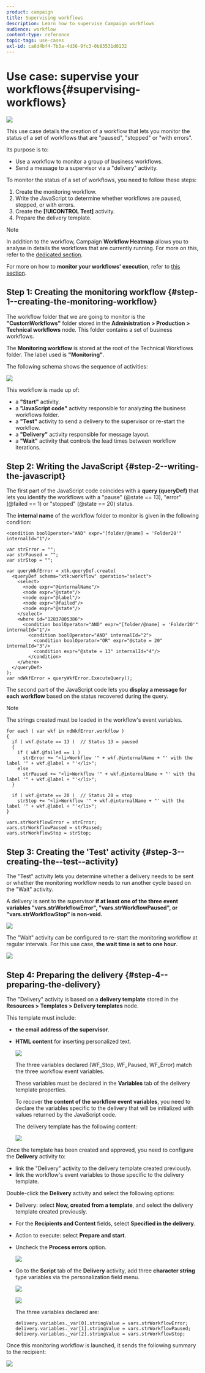 ```yaml
---
product: campaign
title: Supervising workflows
description: Learn how to supervise Campaign workflows
audience: workflow
content-type: reference
topic-tags: use-cases
exl-id: ca6d4bf4-7b3a-4d36-9fc3-0b83531d0132
---
```

# Use case: supervise your workflows{#supervising-workflows}

![](assets/do-not-localize/common.svg)

This use case details the creation of a workflow that lets you monitor the status of a set of workflows that are "paused", "stopped" or "with errors".

Its purpose is to:

* Use a workflow to monitor a group of business workflows.
* Send a message to a supervisor via a "delivery" activity.

To monitor the status of a set of workflows, you need to follow these steps:

1. Create the monitoring workflow.
1. Write the JavaScript to determine whether workflows are paused, stopped, or with errors.
1. Create the **[!UICONTROL Test]** activity.
1. Prepare the delivery template.

>[!NOTE]
>
>In addition to the workflow, Campaign **Workflow Heatmap** allows you to analyse in details the workflows that are currently running. For more on this, refer to the [dedicated section](heatmap.md).
>
>For more on how to **monitor your workflows' execution**, refer to [this section](monitoring-workflow-execution.md).

## Step 1: Creating the monitoring workflow {#step-1--creating-the-monitoring-workflow}

The workflow folder that we are going to monitor is the **"CustomWorkflows"** folder stored in the **Administration > Production > Technical workflows** node. This folder contains a set of business workflows.

The **Monitoring workflow** is stored at the root of the Technical Workflows folder. The label used is **"Monitoring"**.

The following schema shows the sequence of activities:

![](assets/uc_monitoring_workflow_overview.png)

This workflow is made up of:

* a **"Start"** activity.
* a **"JavaScript code"** activity responsible for analyzing the business workflows folder.
* a **"Test"** activity to send a delivery to the supervisor or re-start the workflow.
* a **"Delivery"** activity responsible for message layout.
* a **"Wait"** activity that controls the lead times between workflow iterations.

## Step 2: Writing the JavaScript {#step-2--writing-the-javascript}

The first part of the JavaScript code coincides with a **query (queryDef)** that lets you identify the workflows with a "pause" (@state == 13), "error" (@failed == 1) or "stopped" (@state == 20) status.

The **internal name** of the workflow folder to monitor is given in the following condition:

```
<condition boolOperator="AND" expr="[folder/@name] = 'Folder20'" internalId="1"/>
```

```
var strError = "";
var strPaused = "";
var strStop = "";

var queryWkfError = xtk.queryDef.create(
  <queryDef schema="xtk:workflow" operation="select">
    <select>
      <node expr="@internalName"/>
      <node expr="@state"/>
      <node expr="@label"/>
      <node expr="@failed"/>
      <node expr="@state"/>   
    </select>
    <where id="12837805386">
      <condition boolOperator="AND" expr="[folder/@name] = 'Folder20'" internalId="1"/>
        <condition boolOperator="AND" internalId="2">
          <condition boolOperator="OR" expr="@state = 20" internalId="3"/>
          <condition expr="@state = 13" internalId="4"/>
        </condition>  
    </where>
  </queryDef>
);
var ndWkfError = queryWkfError.ExecuteQuery(); 
```

The second part of the JavaScript code lets you **display a message for each workflow** based on the status recovered during the query.

>[!NOTE]
>
>The strings created must be loaded in the workflow's event variables.

```
for each ( var wkf in ndWkfError.workflow ) 
{
  if ( wkf.@state == 13 )  // Status 13 = paused
  {
    if ( wkf.@failed == 1 )
      strError += "<li>Workflow '" + wkf.@internalName + "' with the label '" + wkf.@label + "'</li>";
    else
      strPaused += "<li>Workflow '" + wkf.@internalName + "' with the label '" + wkf.@label + "'</li>";
  }
  
  if ( wkf.@state == 20 )  // Status 20 = stop
    strStop += "<li>Workflow '" + wkf.@internalName + "' with the label '" + wkf.@label + "'</li>";
}

vars.strWorkflowError = strError;
vars.strWorkflowPaused = strPaused;
vars.strWorkflowStop = strStop;
```

## Step 3: Creating the 'Test' activity {#step-3--creating-the--test--activity}

The "Test" activity lets you determine whether a delivery needs to be sent or whether the monitoring workflow needs to run another cycle based on the "Wait" activity.

A delivery is sent to the supervisor **if at least one of the three event variables "vars.strWorkflowError", "vars.strWorkflowPaused", or "vars.strWorkflowStop" is non-void.**

![](assets/uc_monitoring_workflow_test.png)

The "Wait" activity can be configured to re-start the monitoring workflow at regular intervals. For this use case, **the wait time is set to one hour**.

![](assets/uc_monitoring_workflow_attente.png)

## Step 4: Preparing the delivery {#step-4--preparing-the-delivery}

The "Delivery" activity is based on a **delivery template** stored in the **Resources > Templates > Delivery templates** node.

This template must include:

* **the email address of the supervisor**.
* **HTML content** for inserting personalized text.

  ![](assets/uc_monitoring_workflow_variables_diffusion.png)

  The three variables declared (WF_Stop, WF_Paused, WF_Error) match the three workflow event variables.

  These variables must be declared in the **Variables** tab of the delivery template properties.

  To recover **the content of the workflow event variables**, you need to declare the variables specific to the delivery that will be initialized with values returned by the JavaScript code.

  The delivery template has the following content:

  ![](assets/uc_monitoring_workflow_model_diffusion.png)

Once the template has been created and approved, you need to configure the **Delivery** activity to:

* link the "Delivery" activity to the delivery template created previously.
* link the workflow's event variables to those specific to the delivery template.

Double-click the **Delivery** activity and select the following options:

* Delivery: select **New, created from a template**, and select the delivery template created previously.
* For the **Recipients and Content** fields, select **Specified in the delivery**.
* Action to execute: select **Prepare and start**.
* Uncheck the **Process errors** option.

  ![](assets/uc_monitoring_workflow_optionmodel.png)

* Go to the **Script** tab of the **Delivery** activity, add three **character string** type variables via the personalization field menu. 

  ![](assets/uc_monitoring_workflow_selectlinkvariables.png)

  ![](assets/uc_monitoring_workflow_linkvariables.png)

  The three variables declared are:

  ```
  delivery.variables._var[0].stringValue = vars.strWorkflowError;
  delivery.variables._var[1].stringValue = vars.strWorkflowPaused;
  delivery.variables._var[2].stringValue = vars.strWorkflowStop; 
  ```

Once this monitoring workflow is launched, it sends the following summary to the recipient:

![](assets/uc_monitoring_workflow_mailfinal.png)

